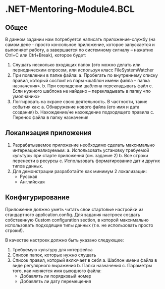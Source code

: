 # .NET-Mentoring-Module4.BCL
## Общее
В данном задании нам потребуется написать приложение-службу (на самом деле - просто консольное приложение, которое запускается и выполняет 
работу, а завершается по системному сигналу – нажатию Ctrl+C или Ctrl+Break), которое будет:
1. Слушать несколько входящих папок (это можно делать или периодическим опросом, или используя класс FileSystemWatcher
2. При появлении в папке файла:
   a. Пробегать по внутреннему списку правил, который состоит из пары «шаблон имени файла – папка назначения».
   b. При совпадении шаблона перекладывать файл
   c. Если нужного шаблона не найдено – перекладывать в папку «по умолчанию»
3. Логгировать на экране свою деятельность. В частности, такие события как:
   a. Обнаружение нового файла (его имя и дата создания)
   b. Нахождение/не нахождение подходящего правила
   c. Перенос файла в папку назначения
   
## Локализация приложения 
1. Разрабатываемое приложение необходимо сделать максимально интернационализуемым:
   a. Использовать установку требуемой культуры при старте приложения (см. задание 2)
   b. Все строки перенести в ресурсы
   c. Использовать форматирование дат и других типов данных.
2. Для демонстрации разработайте как минимум 2 локализации:
   -  Русская
   -  Английская
   
## Конфигурирование
Приложение должно уметь читать свои стартовые настройки из стандартного application.config. Для задания настроек создать собственную 
Custom configuration section, в которой максимально использовать подходящие типы данных (т.е. не использовать просто строки!).

В качестве настроек должно быть указано следующее:
  1.	Требуемую культуру для интерфейса
  2.	Список папок, которые нужно слушать
  3.	Список правил, который включает в себя
      a.	Шаблон имени файла в виде регулярного выражения
      b.	Папка назначения
      c.	Параметры того, как меняется имя выходного файла:
          -	Добавлять ли порядковый номер
          -	Добавлять ли дату перемещения
